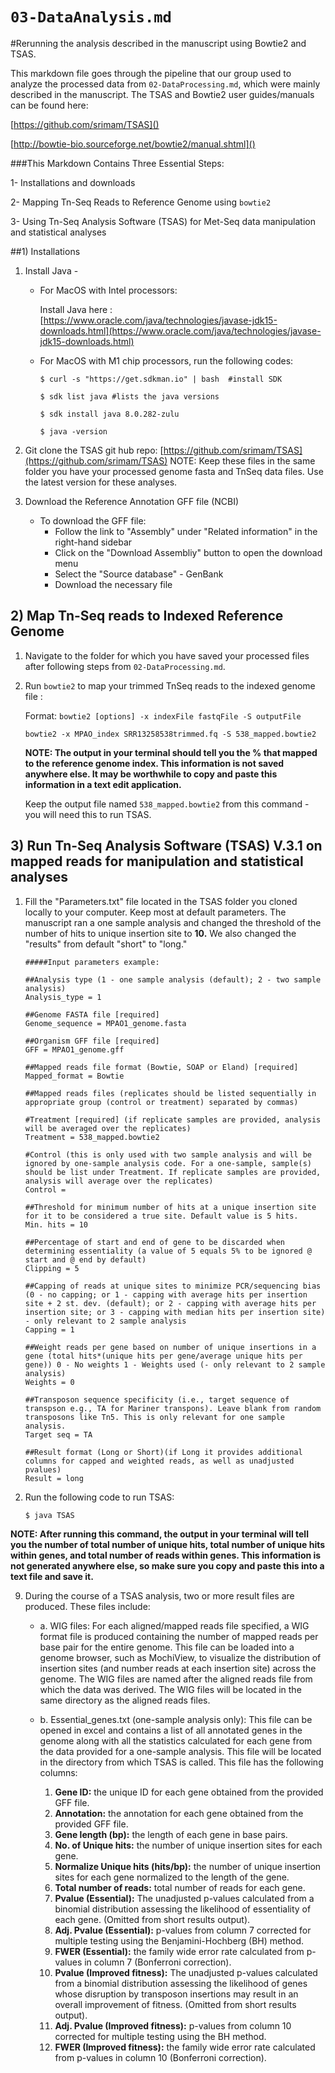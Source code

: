 # `03-DataAnalysis.md` 

#Rerunning the analysis described in the manuscript using Bowtie2 and TSAS.

This markdown file goes through the pipeline that our group used to analyze the processed data from ```02-DataProcessing.md```, which were mainly described in the manuscript. The TSAS and Bowtie2 user guides/manuals can be found here: 

[https://github.com/srimam/TSAS]()

[http://bowtie-bio.sourceforge.net/bowtie2/manual.shtml]()



###This Markdown Contains Three Essential Steps:

1- Installations and downloads

2- Mapping Tn-Seq Reads to Reference Genome using ```bowtie2```

3- Using Tn-Seq Analysis Software (TSAS) for Met-Seq data manipulation and statistical analyses

##1) Installations

1. Install Java -

	* For MacOS with Intel processors: 
		
		Install Java here : [https://www.oracle.com/java/technologies/javase-jdk15-downloads.html](https://www.oracle.com/java/technologies/javase-jdk15-downloads.html)
	* For MacOS with M1 chip processors, run the following codes: 	 
		
		```
		$ curl -s "https://get.sdkman.io​" | bash  #install SDK
	
		$ sdk list java #lists the java versions
	
		$ sdk install java 8.0.282-zulu 
		
		$ java -version
		```
		
2. Git clone the TSAS git hub repo: [https://github.com/srimam/TSAS](https://github.com/srimam/TSAS)
NOTE: Keep these files in the same folder you have your processed genome fasta and TnSeq data files. Use the latest version for these analyses. 

3.  Download the Reference Annotation GFF file (NCBI) 

	* To download the GFF file: 
		* Follow the link to "Assembly" under "Related information" in the right-hand sidebar
		* Click on the "Download Assembliy" button to open the download menu
		* Select the "Source database" - GenBank 
		* Download the necessary file
	
## 2) Map Tn-Seq reads to Indexed Reference Genome 
1. Navigate to the folder for which you have saved your processed files after following steps from ```02-DataProcessing.md```. 
	
1. Run ```bowtie2``` to map your trimmed TnSeq reads to the indexed genome file : 

	Format: ```bowtie2 [options] -x indexFile fastqFile -S outputFile```
	
	```
	bowtie2 -x MPAO_index SRR13258538trimmed.fq -S 538_mapped.bowtie2
	```
	
	**NOTE: The output in your terminal should tell you the % that mapped to the reference genome index. This information is not saved anywhere else. It may be worthwhile to copy and paste this information in a text edit application.** 
	
	Keep the output file named ```538_mapped.bowtie2``` from this command - you will need this to run TSAS. 
	
## 3) Run Tn-Seq Analysis Software (TSAS) V.3.1 on mapped reads for manipulation and statistical analyses
 
1. Fill the "Parameters.txt" file located in the TSAS folder you cloned locally to your computer. Keep most at default parameters. The manuscript ran a one sample analysis and changed the threshold of the number of hits to unique insertion site to **10.** We also changed the "results" from default "short" to "long." 
	
	```
	#####Input parameters example: 
	
	##Analysis type (1 - one sample analysis (default); 2 - two sample analysis)
	Analysis_type = 1
	
	##Genome FASTA file [required]
	Genome_sequence = MPAO1_genome.fasta
	
	##Organism GFF file [required]
	GFF = MPAO1_genome.gff
	
	##Mapped reads file format (Bowtie, SOAP or Eland) [required]
	Mapped_format = Bowtie
	
	##Mapped reads files (replicates should be listed sequentially in appropriate group (control or treatment) separated by commas)
	
	#Treatment [required] (if replicate samples are provided, analysis will be averaged over the replicates)
	Treatment = 538_mapped.bowtie2
	
	#Control (this is only used with two sample analysis and will be ignored by one-sample analysis code. For a one-sample, sample(s) should be list under Treatment. If replicate samples are provided, analysis will average over the replicates)
	Control = 
	
	##Threshold for minimum number of hits at a unique insertion site for it to be considered a true site. Default value is 5 hits.
	Min. hits = 10
	
	##Percentage of start and end of gene to be discarded when determining essentiality (a value of 5 equals 5% to be ignored @ start and @ end by default)
	Clipping = 5
	
	##Capping of reads at unique sites to minimize PCR/sequencing bias (0 - no capping; or 1 - capping with average hits per insertion site + 2 st. dev. (default); or 2 - capping with average hits per insertion site; or 3 - capping with median hits per insertion site) - only relevant to 2 sample analysis
	Capping = 1
	
	##Weight reads per gene based on number of unique insertions in a gene (total hits*(unique hits per gene/average unique hits per gene)) 0 - No weights 1 - Weights used (- only relevant to 2 sample analysis)
	Weights = 0
	
	##Transposon sequence specificity (i.e., target sequence of transpson e.g., TA for Mariner transpons). Leave blank from random transposons like Tn5. This is only relevant for one sample analysis.
	Target seq = TA
	
	##Result format (Long or Short)(if Long it provides additional columns for capped and weighted reads, as well as unadjusted pvalues)
	Result = long	
	
	```

2. Run the following code to run TSAS:
	
	```
	$ java TSAS
	
	```
**NOTE: After running this command, the output in your terminal will tell you the number of total number of unique hits, total number of unique hits within genes, and total number of reads within genes. This information is not generated anywhere else, so make sure you copy and paste this into a text file and save it.**

9. During the course of a TSAS analysis, two or more result files are produced. These files include:
	
	* a. WIG files: For each aligned/mapped reads file specified, a WIG format file is produced containing the number of mapped reads per base pair for the entire genome. This file can be loaded into a genome browser, such as MochiView, to visualize the distribution of insertion sites (and number reads at each insertion site) across the genome. The WIG files are named after the aligned reads file from which the data was derived. The WIG files will be located in the same directory as the aligned reads files.
	
	* b. Essential_genes.txt (one-sample analysis only): This file can be opened in excel and contains a list of all annotated genes in the genome along with all the statistics calculated for each gene from the data provided for a one-sample analysis. This file will be located in the directory from which TSAS is called. This file has the following columns:
		
		1. **Gene ID:** the unique ID for each gene obtained from the provided GFF file.
		2. **Annotation:** the annotation for each gene obtained from the provided GFF file.
		3. **Gene length (bp):** the length of each gene in base pairs.
		4. **No. of Unique hits:** the number of unique insertion sites for each gene.
		5. **Normalize Unique hits (hits/bp):** the number of unique insertion sites for each gene normalized to the length of the gene.
		6. **Total number of reads:** total number of reads for each gene.
		7. **Pvalue (Essential):** The unadjusted p-values calculated from a binomial distribution
		assessing the likelihood of essentiality of each gene. (Omitted from short results
		output).
		8. **Adj. Pvalue (Essential):** p-values from column 7 corrected for multiple testing using
		the Benjamini-Hochberg (BH) method.
		9. **FWER (Essential):** the family wide error rate calculated from p-values in column 7
		(Bonferroni correction).
		10. **Pvalue (Improved fitness):** The unadjusted p-values calculated from a binomial
		distribution assessing the likelihood of genes whose disruption by transposon insertions may result in an overall improvement of fitness. (Omitted from short results output).
		11. **Adj. Pvalue (Improved fitness):** p-values from column 10 corrected for multiple testing using the BH method.
		12. **FWER (Improved fitness):** the family wide error rate calculated from p-values in column 10 (Bonferroni correction).


	
